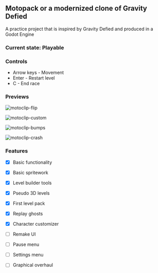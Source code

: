 ## Motopack or a modernized clone of Gravity Defied
A practice project that is inspired by Gravity Defied and produced in a Godot Engine

### Current state: Playable

### Controls
- Arrow keys 	- Movement
- Enter 		- Restart level
- C 			- End race

### Previews

![motoclip-flip](https://github.com/user-attachments/assets/8832b32e-c924-414c-b553-4a5dbef01aad)

![motoclip-custom](https://github.com/user-attachments/assets/c97d96c1-a787-41ab-a478-3cf1087d4ab8)

![motoclip-bumps](https://github.com/user-attachments/assets/e86f5c45-b230-4b3f-9795-afe5c893528d)

![motoclip-crash](https://github.com/user-attachments/assets/08b39f07-716b-4384-8169-43e029460b24)

### Features
- [X] Basic functionality
- [X] Basic spritework 
- [X] Level builder tools
- [X] Pseudo 3D levels
- [X] First level pack
- [X] Replay ghosts
- [X] Character customizer
- [ ] Remake UI
- [ ] Pause menu
- [ ] Settings menu
- [ ] Graphical overhaul





